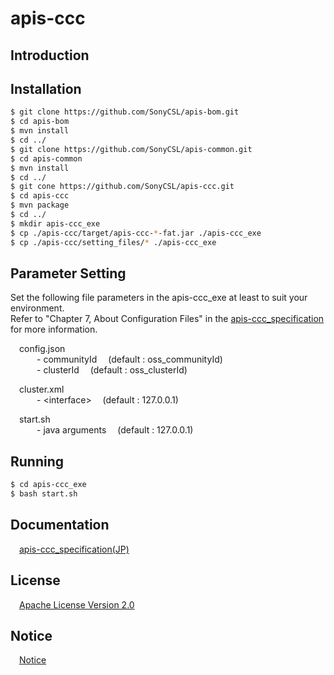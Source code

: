 # apis-ccc

## Introduction


## Installation
```bash
$ git clone https://github.com/SonyCSL/apis-bom.git
$ cd apis-bom
$ mvn install
$ cd ../
$ git clone https://github.com/SonyCSL/apis-common.git
$ cd apis-common
$ mvn install
$ cd ../
$ git cone https://github.com/SonyCSL/apis-ccc.git
$ cd apis-ccc
$ mvn package
$ cd ../
$ mkdir apis-ccc_exe
$ cp ./apis-ccc/target/apis-ccc-*-fat.jar ./apis-ccc_exe
$ cp ./apis-ccc/setting_files/* ./apis-ccc_exe
```

## Parameter Setting
Set the following file parameters in the apis-ccc_exe at least to suit your environment.   
Refer to "Chapter 7, About Configuration Files" in the [apis-ccc_specification](#anchor1) for more information.

&emsp;config.json   
&emsp;&emsp;&emsp;- communityId   &emsp;(default : oss_communityId)  
&emsp;&emsp;&emsp;- clusterId     &emsp;(default : oss_clusterId)  

&emsp;cluster.xml  
&emsp;&emsp;&emsp;- \<interface\>  &emsp;(default : 127.0.0.1)

&emsp;start.sh  
&emsp;&emsp;&emsp;- java arguments &emsp;(default : 127.0.0.1) 


## Running

```bash
$ cd apis-ccc_exe
$ bash start.sh
```

<a id="anchor1"></a>
## Documentation
&emsp;[apis-ccc_specification(JP)](https://github.com/SonyCSL/apis-web/blob/master/doc/jp/apis-web_specification.md)



## License
&emsp;[Apache License Version 2.0](https://github.com/SonyCSL/apis-ccc/blob/master/LICENSE)


## Notice
&emsp;[Notice](https://github.com/SonyCSL/apis-ccc/blob/master/NOTICE.md)
